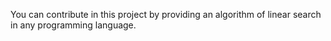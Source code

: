 You can contribute in this project by providing an algorithm of <bold>linear search</bold> in <bold>any programming language</bold>.
